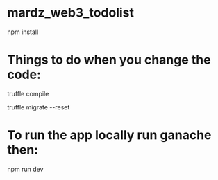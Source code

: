 # mardz_web3_todolist

npm install

# Things to do when you change the code:

truffle compile

truffle migrate --reset

# To run the app locally run ganache then:

npm run dev

